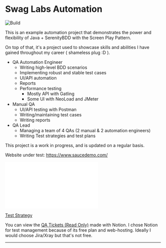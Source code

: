 # Swag Labs Automation

![Build](https://github.com/alixhanbasha/ECommerce-SwagLabs-Java-Automation/actions/workflows/maven.yml/badge.svg)

This is an example automation project that demonstrates the power and flexibility of Java + SerenityBDD with the Screen Play Pattern.

On top of that, it's a project used to showcase skills and abilities I have gained throughout my career ( shameless plug :D ). 
* QA Automation Engineer
  * Writing high-level BDD scenarios
  * Implementing robust and stable test cases
  * UI/API automation
  * Reports
  * Performance testing
    * Mostly API with Gatling
    * Some UI with NeoLoad and JMeter
* Manual QA
  * UI/API testing with Postman
  * Writing/maintaining test cases
  * Writing reports
* QA Lead
  * Managing a team of 4 QAs (2 manual & 2 automation engineers)
  * Writing Test strategies and test plans


This project is a work in progress, and is updated on a regular basis.

Website under test: https://www.saucedemo.com/

![Checkout the documentation related to the features](src/test/resources/features/readme.md)

[Test Strategy](https://sugar-raclette-919.notion.site/Test-Strategy-for-Swag-Labs-897d5bccecac49739de0e26574e22690?pvs=4)


You can view the [QA Tickets (Read Only)](https://sugar-raclette-919.notion.site/ed8d249635b842e3bb8f6d0f54d81603?v=cdddfd633e9443a8a60e568df83c8bb3) made with Notion.
I chose Notion for test management because of its free plan and web-hosting. Ideally I would choose Jira/Xray but that's not free.

---


